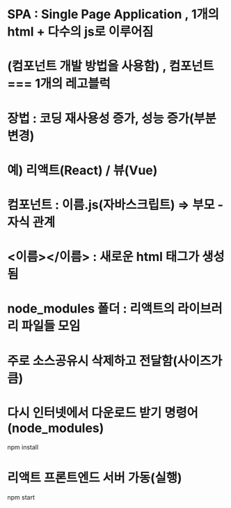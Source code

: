 # SPA : Single Page Application , 1개의 html + 다수의 js로 이루어짐
# (컴포넌트 개발 방법을 사용함) , 컴포넌트 === 1개의 레고블럭
# 장법 : 코딩 재사용성 증가, 성능 증가(부분 변경)
# 예) 리액트(React) / 뷰(Vue)
# 컴포넌트 : 이름.js(자바스크립트) => 부모 - 자식 관계
#           <이름></이름> : 새로운 html 태그가 생성됨

# node_modules 폴더 : 리액트의 라이브러리 파일들 모임
# 주로 소스공유시 삭제하고 전달함(사이즈가 큼)
# 다시 인터넷에서 다운로드 받기 명령어(node_modules)
npm install

# 리액트 프론트엔드 서버 가동(실행)
npm start
